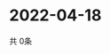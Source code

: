 # 2022-04-18
  共 0条

  <!-- BEGIN -->
  <!-- 最后更新时间Mon Apr 18 2022 13:19:42 GMT+0000 (Coordinated Universal Time) -->
  
  <!-- END -->
  
  